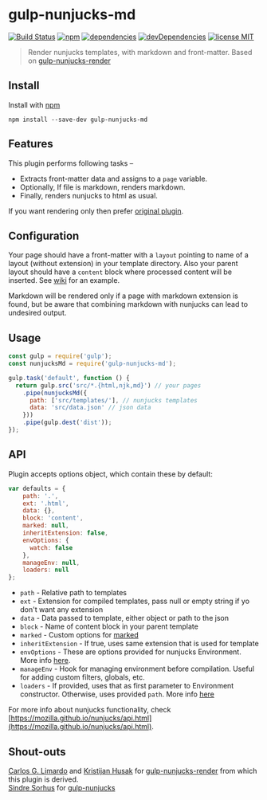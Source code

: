 # gulp-nunjucks-md
[![Build Status](https://travis-ci.org/mohitsinghs/gulp-nunjucks-md.svg)](https://travis-ci.org/mohitsinghs/gulp-nunjucks-md)
[![npm](https://badge.fury.io/js/gulp-nunjucks-md.svg)](http://badge.fury.io/js/gulp-nunjucks-md) [![dependencies](https://david-dm.org/mohitsinghs/gulp-nunjucks-md/status.svg)](https://david-dm.org/mohitsinghs/gulp-nunjucks-md)
[![devDependencies](https://david-dm.org/mohitsinghs/gulp-nunjucks-md/dev-status.svg)](https://david-dm.org/mohitsinghs/gulp-nunjucks-md?type=dev) [![license MIT](https://img.shields.io/badge/license-MIT-brightgreen.svg)](https://github.com/mohitsinghs/mohitsinghs.github.io/blob/source/LICENSE)
> Render nunjucks templates, with markdown and front-matter. Based on [gulp-nunjucks-render](https://github.com/carlosl/gulp-nunjucks-render)

## Install

Install with [npm](https://npmjs.com/package/gulp-nunjucks-md)

```
npm install --save-dev gulp-nunjucks-md
```

## Features
This plugin performs following tasks &ndash;
* Extracts front-matter data and assigns to a `page` variable.
* Optionally, If file is markdown, renders markdown.
* Finally, renders nunjucks to html as usual.

If you want rendering only then prefer [original plugin](https://github.com/carlosl/gulp-nunjucks-render).

## Configuration

Your page should have a front-matter with a `layout` pointing to name of a layout (without extension) in your template directory. Also your parent layout should have a `content` block where processed content will be inserted. See [wiki](https://github.com/mohitsinghs/gulp-nunjucks-md/wiki) for an example.

Markdown will be rendered only if a page with markdown extension is found, but be aware that combining markdown with nunjucks can lead to undesired output.

## Usage

```js
const gulp = require('gulp');
const nunjucksMd = require('gulp-nunjucks-md');

gulp.task('default', function () {
  return gulp.src('src/*.{html,njk,md}') // your pages
    .pipe(nunjucksMd({
      path: ['src/templates/'], // nunjucks templates
      data: 'src/data.json' // json data
    }))
    .pipe(gulp.dest('dist'));
});
```

## API
Plugin accepts options object, which contain these by default:

```js
var defaults = {
    path: '.',
    ext: '.html',
    data: {},
    block: 'content',
    marked: null,
    inheritExtension: false,
    envOptions: {
      watch: false
    },
    manageEnv: null,
    loaders: null
};
```

* `path` - Relative path to templates
* `ext` - Extension for compiled templates, pass null or empty string if yo don't want any extension
* `data` - Data passed to template, either object or path to the json
* `block` - Name of content block in your parent template
* `marked` - Custom options for [marked](http://github.com/chjj/marked)
* `inheritExtension` - If true, uses same extension that is used for template
* `envOptions` - These are options provided for nunjucks Environment. More info [here](https://mozilla.github.io/nunjucks/api.html#configure).
* `manageEnv` - Hook for managing environment before compilation. Useful for adding custom filters, globals, etc.
* `loaders` - If provided, uses that as first parameter to Environment constructor. Otherwise, uses provided `path`. More info [here](https://mozilla.github.io/nunjucks/api.html#environment)

For more info about nunjucks functionality, check [https://mozilla.github.io/nunjucks/api.html](https://mozilla.github.io/nunjucks/api.html).

## Shout-outs

[Carlos G. Limardo](http://limardo.org) and [Kristijan Husak](http://kristijanhusak.com) for [gulp-nunjucks-render](https://github.com/carlosl/gulp-nunjucks-render) from which this plugin is derived.  
[Sindre Sorhus](http://sindresorhus.com/) for [gulp-nunjucks](https://www.npmjs.org/package/gulp-nunjucks)
